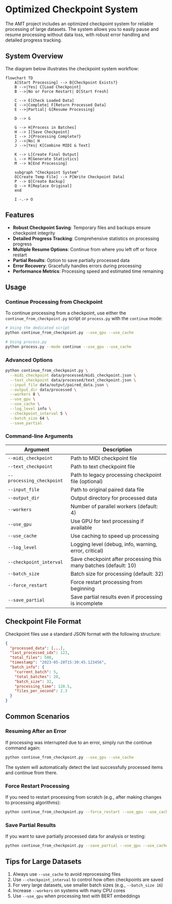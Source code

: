 # Optimized Checkpoint System

The AMT project includes an optimized checkpoint system for reliable processing of large datasets. The system allows you to easily pause and resume processing without data loss, with robust error handling and detailed progress tracking.

## System Overview

The diagram below illustrates the checkpoint system workflow:

```mermaid
flowchart TD
    A[Start Processing] --> B{Checkpoint Exists?}
    B -->|Yes| C[Load Checkpoint]
    B -->|No or Force Restart| D[Start Fresh]
    
    C --> E[Check Loaded Data]
    E -->|Complete| F[Return Processed Data]
    E -->|Partial| G[Resume Processing]
    
    D --> G
    
    G --> H[Process in Batches]
    H --> I[Save Checkpoint]
    I --> J{Processing Complete?}
    J -->|No| H
    J -->|Yes| K[Combine MIDI & Text]
    
    K --> L[Create Final Output]
    L --> M[Generate Statistics]
    M --> N[End Processing]
    
    subgraph "Checkpoint System"
    O[Create Temp File] --> P[Write Checkpoint Data]
    P --> Q[Create Backup]
    Q --> R[Replace Original]
    end
    
    I -.-> O
```

## Features

- **Robust Checkpoint Saving**: Temporary files and backups ensure checkpoint integrity
- **Detailed Progress Tracking**: Comprehensive statistics on processing progress  
- **Multiple Resume Options**: Continue from where you left off or force restart
- **Partial Results**: Option to save partially processed data
- **Error Recovery**: Gracefully handles errors during processing
- **Performance Metrics**: Processing speed and estimated time remaining

## Usage

### Continue Processing from Checkpoint

To continue processing from a checkpoint, use either the `continue_from_checkpoint.py` script or `process.py` with the `continue` mode:

```bash
# Using the dedicated script
python continue_from_checkpoint.py --use_gpu --use_cache

# Using process.py
python process.py --mode continue --use_gpu --use_cache
```

### Advanced Options

```bash
python continue_from_checkpoint.py \
  --midi_checkpoint data/processed/midi_checkpoint.json \
  --text_checkpoint data/processed/text_checkpoint.json \
  --input_file data/output/paired_data.json \
  --output_dir data/processed \
  --workers 8 \
  --use_gpu \
  --use_cache \
  --log_level info \
  --checkpoint_interval 5 \
  --batch_size 64 \
  --save_partial
```

### Command-line Arguments

| Argument | Description |
|----------|-------------|
| `--midi_checkpoint` | Path to MIDI checkpoint file |
| `--text_checkpoint` | Path to text checkpoint file |
| `--processing_checkpoint` | Path to legacy processing checkpoint file (optional) |
| `--input_file` | Path to original paired data file |
| `--output_dir` | Output directory for processed data |
| `--workers` | Number of parallel workers (default: 4) |
| `--use_gpu` | Use GPU for text processing if available |
| `--use_cache` | Use caching to speed up processing |
| `--log_level` | Logging level (debug, info, warning, error, critical) |
| `--checkpoint_interval` | Save checkpoint after processing this many batches (default: 10) |
| `--batch_size` | Batch size for processing (default: 32) |
| `--force_restart` | Force restart processing from beginning |
| `--save_partial` | Save partial results even if processing is incomplete |

## Checkpoint File Format

Checkpoint files use a standard JSON format with the following structure:

```json
{
  "processed_data": [...],
  "last_processed_idx": 123,
  "total_files": 500,
  "timestamp": "2023-05-20T15:30:45.123456",
  "batch_info": {
    "current_batch": 5,
    "total_batches": 20,
    "batch_size": 32,
    "processing_time": 120.5,
    "files_per_second": 2.3
  }
}
```

## Common Scenarios

### Resuming After an Error

If processing was interrupted due to an error, simply run the continue command again:

```bash
python continue_from_checkpoint.py --use_gpu --use_cache
```

The system will automatically detect the last successfully processed items and continue from there.

### Force Restart Processing

If you need to restart processing from scratch (e.g., after making changes to processing algorithms):

```bash
python continue_from_checkpoint.py --force_restart --use_gpu --use_cache
```

### Save Partial Results

If you want to save partially processed data for analysis or testing:

```bash
python continue_from_checkpoint.py --save_partial --use_gpu --use_cache
```

## Tips for Large Datasets

1. Always use `--use_cache` to avoid reprocessing files
2. Use `--checkpoint_interval` to control how often checkpoints are saved
3. For very large datasets, use smaller batch sizes (e.g., `--batch_size 16`)
4. Increase `--workers` on systems with many CPU cores
5. Use `--use_gpu` when processing text with BERT embeddings 